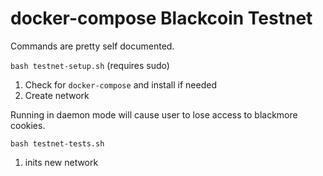 # docker-compose Blackcoin Testnet

Commands are pretty self documented.

`bash testnet-setup.sh` (requires sudo)
1. Check for `docker-compose` and install if needed
1. Create network

Running in daemon mode will cause user to lose access to blackmore cookies.

`bash testnet-tests.sh`
1. inits new network